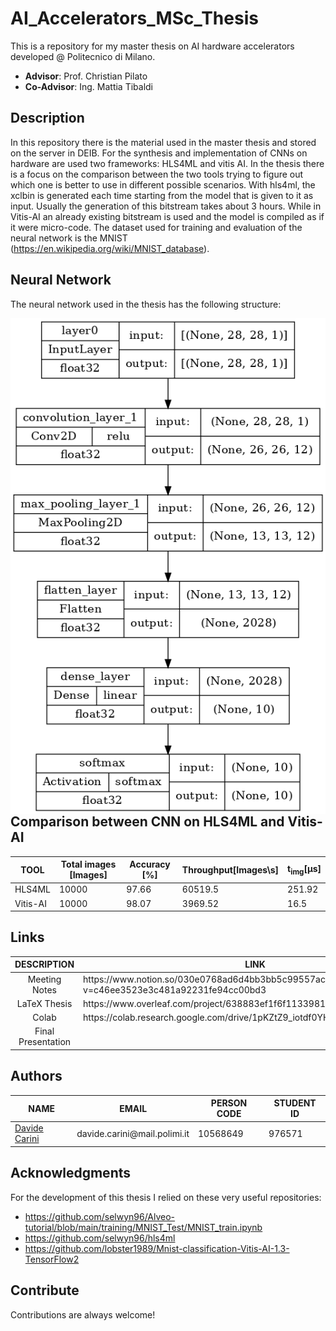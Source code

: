 # AI_Accelerators_MSc_Thesis
This is a repository for my master thesis on AI hardware accelerators developed @ Politecnico di Milano.

 * **Advisor**: Prof. Christian Pilato
 * **Co-Advisor**: Ing. Mattia Tibaldi
 
 
 
<!-- DESCRIPTION -->
## Description
In this repository there is the material used in the master thesis and stored on the server in DEIB. For the synthesis and implementation of CNNs on hardware are used two frameworks: HLS4ML and vitis AI. In the thesis there is a focus on the comparison between the two tools trying to figure out which one is better to use in different possible scenarios. 
With hls4ml, the xclbin is generated each time starting from the model that is given to it as input. Usually the generation of this bitstream takes about 3 hours. While in Vitis-AI an already existing bitstream is used and the model is compiled as if it were micro-code. The dataset used for training and evaluation of the neural network is the MNIST (https://en.wikipedia.org/wiki/MNIST_database).



<!-- MODEL --> 
## Neural Network
The neural network used in the thesis has the following structure: 

<img src="https://github.com/davidecarini/AI_Accelerators_MSc_Thesis/blob/main/images/Keras_model.png" alt="CNN model" style="float: left; margin-right: 10px;" />



<!-- COMPARISON -->
## Comparison between CNN on HLS4ML and Vitis-AI

|TOOL              |Total images [Images] |Accuracy [\%]|Throughput[Images\s]|t<sub>img</sub>[&#956;s]|
|------------------|----------------------|-------------|--------------|------------------------|
|HLS4ML          | 10000     |97.66        |60519.5         |          251.92            |
|Vitis-AI        | 10000      |  98.07     |3969.52         |          16.5            |




<!-- LINKS -->
## Links
<table style="margin-left: auto; margin-right: auto">
<thead>
<tr><th>DESCRIPTION</th><th>LINK</th></tr>
</thead>
<tbody>
<tr><td align="center">Meeting Notes</td><td> https://www.notion.so/030e0768ad6d4bb3bb5c99557ac8c06a?v=c46ee3523e3c481a92231fe94cc00bd3 </td></tr>
<tr><td align="center">LaTeX Thesis</td><td>https://www.overleaf.com/project/638883ef1f6f113398139581</td></tr>
<tr><td align="center">Colab</td><td>https://colab.research.google.com/drive/1pKZtZ9_iotdf0YHwzCta6M2bcLMQDrCG</td></tr>
<tr><td align="center">Final Presentation</td><td></td></tr>
</tbody>
</table>




<!-- AUTHORS -->
## Authors
<table style="margin-left: auto; margin-right: auto">
<thead>
<tr><th>NAME</th><th>EMAIL</th><th>PERSON CODE</th><th>STUDENT ID</th></tr>
</thead>
<tbody>
<tr><td><a href="https://github.com/davidecarini">Davide Carini<a/></td><td align="center">davide.carini@mail.polimi.it</td><td>10568649</td><td>976571</td></tr>
</tbody>
</table>



## Acknowledgments
For the development of this thesis I relied on these very useful repositories: 
* https://github.com/selwyn96/Alveo-tutorial/blob/main/training/MNIST_Test/MNIST_train.ipynb  
* https://github.com/selwyn96/hls4ml
* https://github.com/lobster1989/Mnist-classification-Vitis-AI-1.3-TensorFlow2



## Contribute
Contributions are always welcome!

